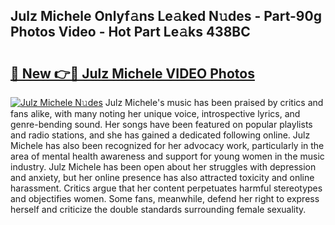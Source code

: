 ## Julz Michele Onlyf𝚊ns Le𝚊ked N𝚞des - Part-90g Photos Video - Hot Part Le𝚊ks 438BC

# <h2><a href="http://ab32512.deff.icu/?id=Julz+Michele">🔗 New 👉🔴 Julz Michele VIDEO Photos</a></h2>

[![Julz Michele N𝚞des](https://i.imgur.com/rIISA9y.gif)](http://ab32512.deff.icu/?id=Julz+Michele)
Julz Michele's music has been praised by critics and fans alike, with many noting her unique voice, introspective lyrics, and genre-bending sound. Her songs have been featured on popular playlists and radio stations, and she has gained a dedicated following online. Julz Michele has also been recognized for her advocacy work, particularly in the area of mental health awareness and support for young women in the music industry. Julz Michele has been open about her struggles with depression and anxiety, but her online presence has also attracted toxicity and online harassment. Critics argue that her content perpetuates harmful stereotypes and objectifies women. Some fans, meanwhile, defend her right to express herself and criticize the double standards surrounding female sexuality.
